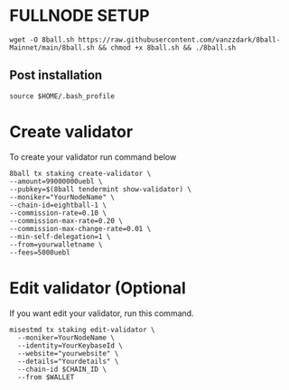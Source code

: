# FULLNODE SETUP
```
wget -O 8ball.sh https://raw.githubusercontent.com/vanzzdark/8ball-Mainnet/main/8ball.sh && chmod +x 8ball.sh && ./8ball.sh
```

## Post installation
```
source $HOME/.bash_profile
```

# Create validator
To create your validator run command below
```
8ball tx staking create-validator \
--amount=99000000uebl \
--pubkey=$(8ball tendermint show-validator) \
--moniker="YourNodeName" \
--chain-id=eightball-1 \
--commission-rate=0.10 \
--commission-max-rate=0.20 \
--commission-max-change-rate=0.01 \
--min-self-delegation=1 \
--from=yourwalletname \
--fees=5000uebl
```

# Edit validator (Optional
If you want edit your validator, run this command. 
```
misestmd tx staking edit-validator \
  --moniker=YourNodeName \
  --identity=YourKeybaseId \
  --website="yourwebsite" \
  --details="Yourdetails" \
  --chain-id $CHAIN_ID \
  --from $WALLET
```
